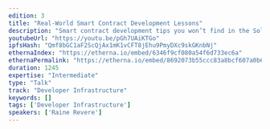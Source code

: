```yaml
---
edition: 3
title: "Real-World Smart Contract Development Lessons"
description: "Smart contract development tips you won’t find in the Solidity docs, from low level coding patterns to high level leadership skills. Raine Revere describes the techniques of central logging, modular libraries, arbitration, role analysis, context dependence, and skilled leadership in a talk for experienced and aspiring smart contract developers alike."
youtubeUrl: "https://youtu.be/pGh7UAiKTGo"
ipfsHash: "Qmf8bGC1aF2ScQjAx1mK1vCFT8jEhu9PmyDXc9skGKnbNj"
ethernaIndex: "https://etherna.io/embed/6346f9cf080a54f6d733ec6a"
ethernaPermalink: "https://etherna.io/embed/8692073b55ccc83a8bcf607a0b6e67ffafbbe816fe8aa1c057c183711a30124c"
duration: 1245
expertise: "Intermediate"
type: "Talk"
track: "Developer Infrastructure"
keywords: []
tags: ['Developer Infrastructure']
speakers: ['Raine Revere']
---
```


